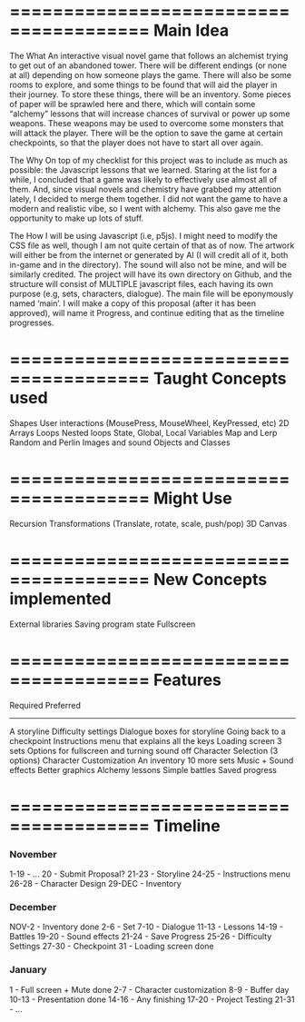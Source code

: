 =======================================
Main Idea
=======================================
The What
An interactive visual novel game that follows an alchemist trying to get out of an abandoned tower. There will be different endings (or none at all) depending on how someone plays the game. There will also be some rooms to explore, and some things to be found that will aid the player in their journey. To store these things, there will be an inventory. Some pieces of paper will be sprawled here and there, which will contain some “alchemy” lessons that will increase chances of survival or power up some weapons. These weapons may be used to overcome some monsters that will attack the player. There will be the option to save the game at certain checkpoints, so that the player does not have to start all over again.

The Why
On top of my checklist for this project was to include as much as possible: the Javascript lessons that we learned. Staring at the list for a while, I concluded that a game was likely to effectively use almost all of them. And, since visual novels and chemistry have grabbed my attention lately, I decided to merge them together. I did not want the game to have a modern and realistic vibe, so I went with alchemy. This also gave me the opportunity to make up lots of stuff.

The How
I will be using Javascript (i.e, p5js). I might need to modify the CSS file as well, though I am not quite certain of that as of now. The artwork will either be from the internet or generated by AI (I will credit all of it, both in-game and in the directory). The sound will also not be mine, and will be similarly credited. The project will have its own directory on Github, and the structure will consist of MULTIPLE javascript files, each having its own purpose (e.g, sets, characters, dialogue). The main file will be eponymously named ‘main’. I will make a copy of this proposal (after it has been approved), will name it Progress, and continue editing that as the timeline progresses.



=======================================
Taught Concepts used
=======================================
Shapes
User interactions (MousePress, MouseWheel, KeyPressed, etc)
2D Arrays
Loops
Nested loops
State, Global, Local Variables
Map and Lerp
Random and Perlin
Images and sound
Objects and Classes



=======================================
Might Use
=======================================
Recursion
Transformations (Translate, rotate, scale, push/pop)
3D Canvas



=======================================
New Concepts implemented
=======================================
External libraries
Saving program state
Fullscreen



=======================================
Features
=======================================
  Required                                                            Preferred
------------                                                        --------------
A storyline                                                         Difficulty settings
Dialogue boxes for storyline                                        Going back to a checkpoint
Instructions menu that explains all the keys                        Loading screen
3 sets                                                              Options for fullscreen and turning sound off
Character Selection (3 options)                                     Character Customization
An inventory                                                        10 more sets
Music + Sound effects                                               Better graphics
Alchemy lessons
Simple battles
Saved progress


=======================================
Timeline
=======================================

### November ###
1-19    - ...
20      - Submit Proposal?
21-23   - Storyline
24-25   - Instructions menu
26-28   - Character Design
29-DEC  - Inventory


### December ###
NOV-2   - Inventory done
2-6     - Set
7-10    - Dialogue
11-13   - Lessons
14-19   - Battles
19-20   - Sound effects
21-24   - Save Progress
25-26   - Difficulty Settings
27-30   - Checkpoint
31      - Loading screen done


### January ###
1       - Full screen + Mute done
2-7     - Character customization
8-9     - Buffer day
10-13   - Presentation done
14-16   - Any finishing
17-20   - Project Testing
21-31   - ...




